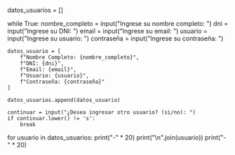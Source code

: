 datos_usuarios = []

while True:
    nombre_completo = input("Ingrese su nombre completo: ")
    dni = input("Ingrese su DNI: ")
    email = input("Ingrese su email: ")
    usuario = input("Ingrese su usuario: ")
    contraseña = input("Ingrese su contraseña: ")

    datos_usuario = [
        f"Nombre Completo: {nombre_completo}",
        f"DNI: {dni}",
        f"Email: {email}",
        f"Usuario: {usuario}",
        f"Contraseña: {contraseña}"
    ]

    datos_usuarios.append(datos_usuario)

    continuar = input("¿Desea ingresar otro usuario? (si/no): ")
    if continuar.lower() != 's':
        break

for usuario in datos_usuarios:
    print("-" * 20)
    print("\n".join(usuario))
    print("-" * 20)  
